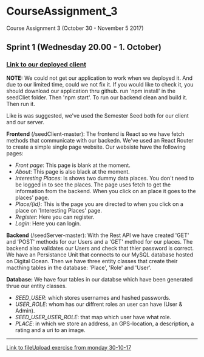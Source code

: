 # CourseAssignment_3
Course Assignment 3 (October 30 - November 5 2017)

## Sprint 1 (Wednesday 20.00 - 1. October)
### [Link to our deployed client](https://cph-an178.dk/#/)
**NOTE:** We could not get our application to work when we deployed it. And due to our limited time, could we not fix it. If you would like to check it, you should download our application thru github. run 'npm install' in the seedCliet folder. Then 'npm start'. To run our backend clean and build it. Then run it.

Like is was suggested, we've used the Semester Seed both for our client and our server.

**Frontend** (/seedClient-master): The frontend is React so we have fetch methods that communicate with our backedn. We've used an React Router to create a simple single page website. Our websiste have the following pages:
- *Front page*: This page is blank at the moment.
- *About*: This page is also black at the moment.
- *Interesting Places*: Is shows two dummy data places. You don't need to be logged in to see the places. The page uses fetch to get the information from the backend. When you click on an place it goes to the places' page. 
- *Place/{id}*: This is the page you are directed to when you click on a place on 'Interesting Places' page. 
- *Register*: Here you can register. 
- *Login*: Here you can login. 


**Backend** (/seedServer-master): With the Rest API we have created 'GET' and 'POST' methods for our Users and a 'GET' method for our places. The backend also validates our Users and check that thier password is correct.     
We have an Persistance Unit that connects to our MySQL database hosted on Digital Ocean. Then we have three entity classes that create their macthing tables in the database: 'Place', 'Role' and 'User'.  

**Database:** We have four tables in our databse which have been generated thrue our entity classes. 
- *SEED_USER*: which stores usernames and hashed passwords. 
- *USER_ROLE*: whom has our diffrent roles an user can have (User & Admin). 
- *SEED_USER_USER_ROLE*: that map which user have what role. 
- *PLACE*: in which we store an address, an GPS-location, a description, a rating and a uri to an image.   


---
[Link to fileUpload exercise from monday 30-10-17](https://github.com/cph-an178/fileUpload)

